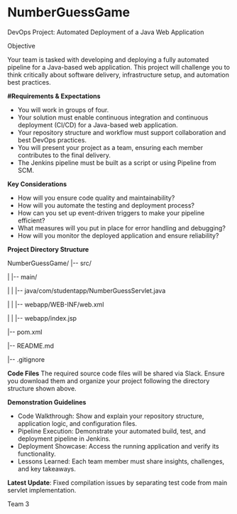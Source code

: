 # NumberGuessGame

DevOps Project: Automated Deployment of a Java Web Application

Objective

Your team is tasked with developing and deploying a fully automated pipeline for a Java-based web
application. This project will challenge you to think critically about software delivery, infrastructure
setup, and automation best practices.

**#Requirements & Expectations**
- You will work in groups of four.
- Your solution must enable continuous integration and continuous deployment (CI/CD) for a
Java-based web application.
- Your repository structure and workflow must support collaboration and best DevOps practices.
- You will present your project as a team, ensuring each member contributes to the final delivery.
- The Jenkins pipeline must be built as a script or using Pipeline from SCM.
  
**Key Considerations**
- How will you ensure code quality and maintainability?
- How will you automate the testing and deployment process?
- How can you set up event-driven triggers to make your pipeline efficient?
- What measures will you put in place for error handling and debugging?
- How will you monitor the deployed application and ensure reliability?
  
**Project Directory Structure**

NumberGuessGame/
|-- src/

| |-- main/

| | |-- java/com/studentapp/NumberGuessServlet.java

| | |-- webapp/WEB-INF/web.xml

| | |-- webapp/index.jsp

|-- pom.xml

|-- README.md

|-- .gitignore

**Code Files**
The required source code files will be shared via Slack. Ensure you download them and organize
your project following the directory structure shown above.

**Demonstration Guidelines**
- Code Walkthrough: Show and explain your repository structure, application logic, and configuration
files.
- Pipeline Execution: Demonstrate your automated build, test, and deployment pipeline in Jenkins.
- Deployment Showcase: Access the running application and verify its functionality.
- Lessons Learned: Each team member must share insights, challenges, and key takeaways.

**Latest Update**: Fixed compilation issues by separating test code from main servlet implementation.

Team 3
